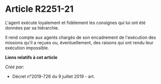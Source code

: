 # Article R2251-21

L'agent exécute loyalement et fidèlement les consignes qui lui ont été données par sa hiérarchie.

Il rend compte aux agents chargés de son encadrement de l'exécution des missions qu'il a reçues ou, éventuellement, des
raisons qui ont rendu leur exécution impossible.

**Liens relatifs à cet article**

_Créé par_:

  - Décret n°2019-726 du 9 juillet 2019 - art.
